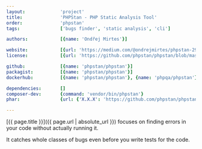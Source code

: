```yaml
---
layout:             'project'
title:              'PHPStan - PHP Static Analysis Tool'
order:              'phpstan'
tags:               ['bugs finder', 'static analysis', 'cli'] 

authors:            [{name: 'Ondřej Mirtes'}]  

website:            [{url: 'https://medium.com/@ondrejmirtes/phpstan-2939cd0ad0e3'}]
license:            [{url: 'https://github.com/phpstan/phpstan/blob/master/LICENSE', label: 'MIT License'}]

github:             [{name: 'phpstan/phpstan'}]
packagist:          [{name: 'phpstan/phpstan'}]               
dockerhub:          [{name: 'phpstan/phpstan'}, {name: 'phpqa/phpstan'}]     

dependencies:       []
composer-dev:       {command: 'vendor/bin/phpstan'}
phar:               {url: {'X.X.X': 'https://github.com/phpstan/phpstan/releases/download/X.X/phpstan-X.X.phar'}}

---
```


[{{ page.title }}]({{ page.url | absolute_url }}) focuses on finding errors in your code without actually running it.
 
<!--more--> 

It catches whole classes of bugs even before you write tests for the code.
